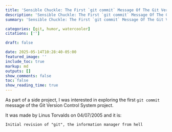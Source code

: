 ```yaml
---
title: 'Sensible Chuckle: The First `git commit` Message Of The Git Version Control System'
description: 'Sensible Chuckle: The First `git commit` Message Of The Git Version Control System'
summary: 'Sensible Chuckle: The First `git commit` Message Of The Git Version Control System'

categories: [git, humor, watercooler]
citations: ['']

draft: false

date: 2025-05-14T10:28:40-05:00
featured_image: ''
include_toc: true
markup: md
outputs: []
show_comments: false
toc: false
show_reading_time: true
---
```


As part of a side project, I was interested in exploring the first `git commit`
message of the Git Version Control System project.

It was made by Linus Torvalds on 04/07/2005 and it is:

`Initial revision of "git", the information manager from hell`
